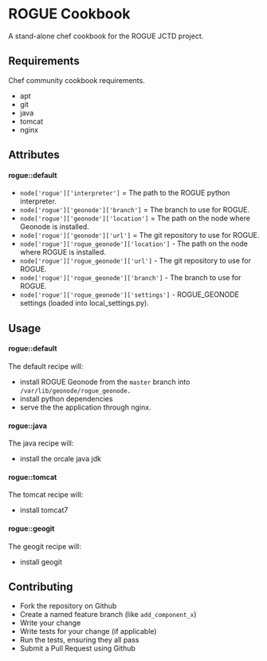 ROGUE Cookbook
===============
A stand-alone chef cookbook for the ROGUE JCTD project.

Requirements
------------
Chef community cookbook requirements.

- apt
- git
- java
- tomcat
- nginx

Attributes
----------
#### rogue::default

- `node['rogue']['interpreter']` = The path to the ROGUE python interpreter.
- `node['rogue']['geonode']['branch']` = The branch to use for ROGUE.
- `node['rogue']['geonode']['location']` = The path on the node where Geonode is installed.
- `node['rogue']['geonode']['url']` = The git repository to use for ROGUE.
- `node['rogue']['rogue_geonode']['location']` - The path on the node where ROGUE is installed.
- `node['rogue']['rogue_geonode']['url']` - The git repository to use for ROGUE.
- `node['rogue']['rogue_geonode']['branch']` - The branch to use for ROGUE.
- `node['rogue']['rogue_geonode']['settings']` - ROGUE_GEONODE settings (loaded into local_settings.py).

Usage
-----
#### rogue::default
The default recipe will:

- install ROGUE Geonode from the `master` branch into `/var/lib/geonode/rogue_geonode.`
- install python dependencies
- serve the the application through nginx.

#### rogue::java
The java recipe will:

- install the orcale java jdk

#### rogue::tomcat
The tomcat recipe will:

- install tomcat7

#### rogue::geogit
The geogit recipe will:

- install geogit

Contributing
------------
- Fork the repository on Github
- Create a named feature branch (like `add_component_x`)
- Write your change
- Write tests for your change (if applicable)
- Run the tests, ensuring they all pass
- Submit a Pull Request using Github

